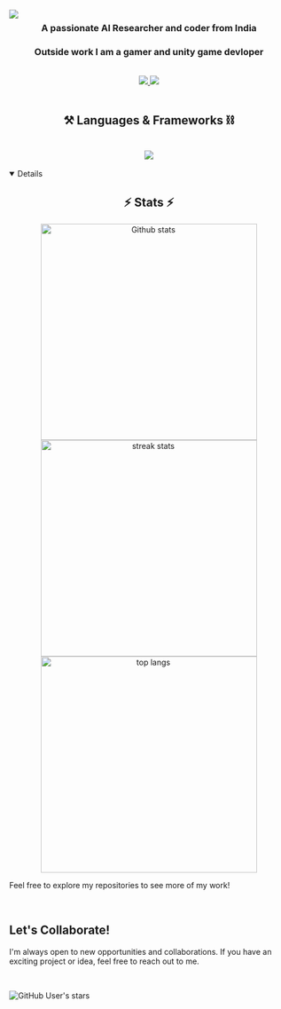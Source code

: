 

<br>

<img align="left" src="https://komarev.com/ghpvc/?username=bitbotcoder&color=blueviolet&style=flat-square" />

<h3 align="center">A passionate AI Researcher and coder from India </h3>
<h3 align="center">Outside work I am a gamer and unity game devloper </h3>
<br>
<div align="center"> 
  <a href="https://twitter.com/sumit2sk">
    <img src="https://img.shields.io/badge/Twitter-333333?style=for-the-badge&logo=x&logoColor=blue" />
  </a>
  <a href="https://www.linkedin.com/in/sumitkhanna/" target="_blank">
    <img src="https://img.shields.io/badge/LinkedIn-0077B5?style=for-the-badge&logo=linkedin&logoColor=white" target="_blank" />
  </a>
</div>

<br>

<h2 align="center">⚒️ Languages & Frameworks ⛓️</h2>
<br/>
<div align="center">
    <img src="https://skillicons.dev/icons?i=python,pytorch,tensorflow,sklearn,java,spring,javascript,ts,cs,c,cpp,postgres,html,css,go,react,svelte,postman,git,github,vscode,visualstudio,aws,azure,docker,kubernetes,jenkins,unity,unreal,godot,ps&perline=9" />
</div>
<br>

<details open> 
<h2 align="center">⚡ Stats ⚡</h2>
<div align=center>
 <img width=390 src="https://github-readme-stats.vercel.app/api?username=bitbotcoder&theme=tokyonight&show_icons=true&hide_border=true&count_private=true" alt="Github stats"/> <br>
  <img width=390 src="https://github-readme-streak-stats.herokuapp.com/?user=bitbotcoder&theme=tokyonight&hide_border=true" alt="streak stats"/>
  <br>
  <img width=390 align="center" src="https://github-readme-stats.vercel.app/api/top-langs/?username=bitbotcoder&theme=tokyonight&show_icons=true&hide_border=true&layout=compact" alt="top langs" />
</div>
</details>

Feel free to explore my repositories to see more of my work!

<br>

## Let's Collaborate!


I'm always open to new opportunities and collaborations. If you have an exciting project or idea, feel free to reach out to me.


<br>

![GitHub User's stars](https://img.shields.io/github/stars/bitbotcoder)


<!--
**bitbotcoder/bitbotcoder** is a ✨ _special_ ✨ repository because its `README.md` (this file) appears on your GitHub profile.

Here are some ideas to get you started:

- 🔭 I’m currently working on ...
- 🌱 I’m currently learning ...
- 👯 I’m looking to collaborate on ...
- 🤔 I’m looking for help with ...
- 💬 Ask me about ...
- 📫 How to reach me: ...
- 😄 Pronouns: ...
- ⚡ Fun fact: ...
-->
